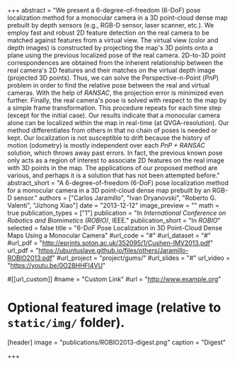 +++
abstract = "We present a 6-degree-of-freedom (6-DoF) pose localization method for a monocular camera in a 3D point-cloud dense map prebuilt by depth sensors (e.g., RGB-D sensor, laser scanner, etc.). We employ fast and robust 2D feature detection on the real camera to be matched against features from a virtual view. The virtual view (color and depth images) is constructed by projecting the map's 3D points onto a plane using the previous localized pose of the real camera. 2D-to-3D point correspondences are obtained from the inherent relationship between the real camera's 2D features and their matches on the virtual depth image (projected 3D points). Thus, we can solve the Perspective-n-Point (*PnP*) problem in order to find  the relative pose between the real and virtual cameras. With the help of *RANSAC*, the projection error is minimized even further. Finally, the real camera's pose is solved with respect to the map by a simple frame transformation. This procedure repeats for each time step (except for the initial case). Our results indicate that a monocular camera alone can be localized within the map in real-time (at QVGA-resolution). Our method differentiates from others in that no chain of poses is needed or kept. Our localization is not susceptible to drift because the history of motion (odometry) is mostly independent over each *PnP + RANSAC* solution, which throws away past errors. In fact, the previous known pose only acts as a region of interest to associate 2D features on the real image with 3D points in the map. The applications of our proposed method are various, and perhaps it is a solution that has not been attempted before."
abstract_short = "A 6-degree-of-freedom (6-DoF) pose localization method for a monocular camera in a 3D point-cloud dense map prebuilt by an RGB-D sensor."
authors = ["Carlos Jaramillo", "Ivan Dryanovski", "Roberto G. Valenti", "Jizhong Xiao"]
date = "2013-12-12"
image_preview = ""
math = true
publication_types = ["1"]
publication = "In *International Conference on Robotics and Biomimetics (ROBIO)*, IEEE."
publication_short = "In *ROBIO*"
selected = false
title = "6-DoF Pose Localization in 3D Point-Cloud Dense Maps Using a Monocular Camera"
#url_code = "#"
#url_dataset = "#"
#url_pdf = "http://eprints.soton.ac.uk/352095/1/Cushen-IMV2013.pdf"
url_pdf = "https://ubuntuslave.github.io/files/others/Jaramillo-ROBIO2013.pdf"
#url_project = "project/gums/"
#url_slides = "#"
url_video = "https://youtu.be/0O28HHFl4VU"

#[[url_custom]]
#name = "Custom Link"
#url = "http://www.example.org"

# Optional featured image (relative to `static/img/` folder).
[header]
image = "publications/ROBIO2013-digest.png"
caption = "Digest"

+++